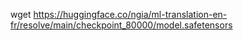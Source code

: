 wget https://huggingface.co/ngia/ml-translation-en-fr/resolve/main/checkpoint_80000/model.safetensors